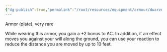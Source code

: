 ```yaml
---
{"dg-publish":true,"permalink":"/root/resources/equipment/armour/dwarven-plate/"}
---
```


Armor (plate), very rare 

While wearing this armor, you gain a +2 bonus to AC. In addition, if an effect moves you against your will along the ground, you can use your reaction to reduce the distance you are moved by up to 10 feet.